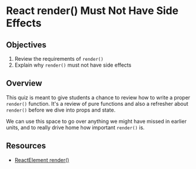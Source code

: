 # React render() Must Not Have Side Effects

## Objectives

1. Review the requirements of `render()`
2. Explain why `render()` must not have side effects

## Overview

This quiz is meant to give students a chance to review how to write a proper
`render()` function. It's a review of pure functions and also a refresher about
`render()` before we dive into props and state.

We can use this space to go over anything we might have missed in earlier units,
and to really drive home how important `render()` is.

## Resources

- [ReactElement render()](https://facebook.github.io/react/docs/component-specs.html#render)
